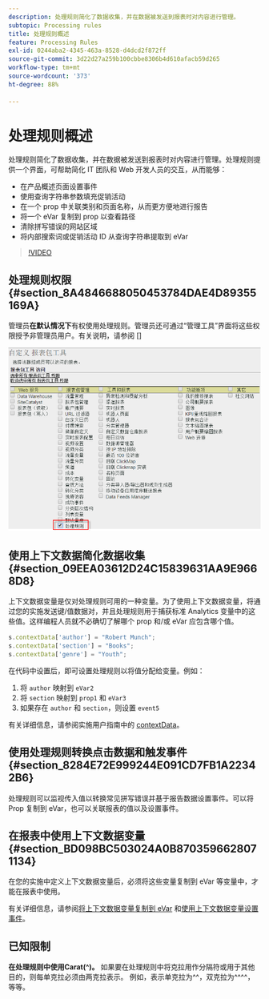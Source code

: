 ```yaml
---
description: 处理规则简化了数据收集，并在数据被发送到报表时对内容进行管理。
subtopic: Processing rules
title: 处理规则概述
feature: Processing Rules
exl-id: 0244aba2-4345-463a-8528-d4dcd2f872ff
source-git-commit: 3d22d27a259b100cbbe8306b4d610afacb59d265
workflow-type: tm+mt
source-wordcount: '373'
ht-degree: 88%

---
```


# 处理规则概述

处理规则简化了数据收集，并在数据被发送到报表时对内容进行管理。处理规则提供一个界面，可帮助简化 IT 团队和 Web 开发人员的交互，从而能够：

* 在产品概述页面设置事件
* 使用查询字符串参数填充促销活动
* 在一个 prop 中关联类别和页面名称，从而更方便地进行报告
* 将一个 eVar 复制到 prop 以查看路径
* 清除拼写错误的网站区域
* 将内部搜索词或促销活动 ID 从查询字符串提取到 eVar

>[!VIDEO](https://video.tv.adobe.com/v/26124/?quality=12&learn=on)

## 处理规则权限 {#section_8A4846688050453784DAE4D89355169A}

管理员&#x200B;**在默认情况下**&#x200B;有权使用处理规则。管理员还可通过“管理工具”界面将这些权限授予非管理员用户。有关说明，请参阅 []

![处理规则](assets/processing-rules.png)

## 使用上下文数据简化数据收集 {#section_09EEA03612D24C15839631AA9E9668D8}

上下文数据变量是仅对处理规则可用的一种变量。为了使用上下文数据变量，将通过您的实施发送键/值数据对，并且处理规则用于捕获标准 Analytics 变量中的这些值。这样编程人员就不必确切了解哪个 prop 和/或 eVar 应包含哪个值。

```js
s.contextData['author'] = "Robert Munch";
s.contextData['section'] = "Books";
s.contextData['genre'] = "Youth";
```

在代码中设置后，即可设置处理规则以将值分配给变量。例如：

1. 将 `author` 映射到 `eVar2`
2. 将 `section` 映射到 `prop1` 和 `eVar3`
3. 如果存在 `author` 和 `section`，则设置 `event5`

有关详细信息，请参阅实施用户指南中的 [contextData](/help/implement/vars/page-vars/contextdata.md)。

## 使用处理规则转换点击数据和触发事件 {#section_8284E72E999244E091CD7FB1A22342B6}

处理规则可以监视传入值以转换常见拼写错误并基于报告数据设置事件。可以将 Prop 复制到 eVar，也可以关联报表的值以及设置事件。

## 在报表中使用上下文数据变量 {#section_BD098BC503024A0B8703596628071134}

在您的实施中定义上下文数据变量后，必须将这些变量复制到 eVar 等变量中，才能在报表中使用。

有关详细信息，请参阅[将上下文数据变量复制到 eVar](processing-rules-examples/processing-rules-copy-context-data.md) 和[使用上下文数据变量设置事件](processing-rules-examples/processing-rules-copy-context-data-event.md)。

## 已知限制

**在处理规则中使用Carat(^)。** 如果要在处理规则中将克拉用作分隔符或用于其他目的，则每单克拉必须由两克拉表示。 例如，表示单克拉为^^，双克拉为^^^^，等等。